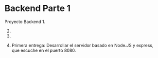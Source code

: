 # Backend Parte 1
Proyecto Backend 
1. 

2. 


3.



4. Primera entrega: Desarrollar el servidor basado en Node.JS y express, que escuche en el puerto 8080.
